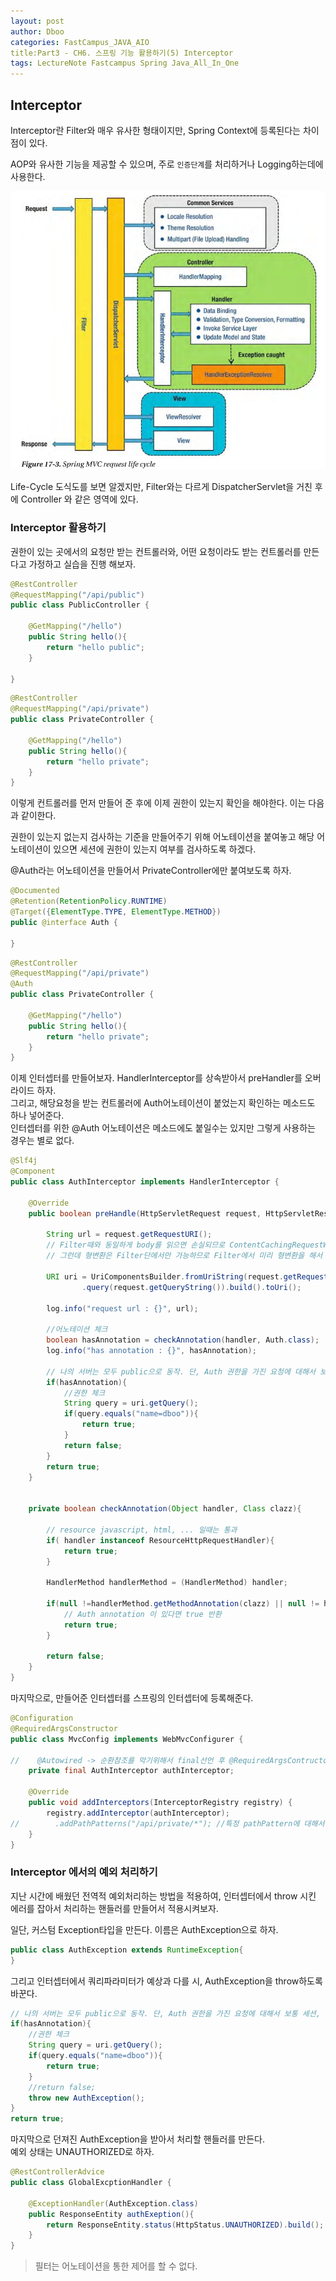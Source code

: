 ```yaml
---
layout: post
author: Dboo
categories: FastCampus_JAVA_AIO
title:Part3 - CH6. 스프링 기능 활용하기(5) Interceptor
tags: LectureNote Fastcampus Spring Java_All_In_One
---
```



## Interceptor

Interceptor란 Filter와 매우 유사한 형태이지만, Spring Context에 등록된다는 차이점이 있다.

AOP와 유사한 기능을 제공할 수 있으며, 주로 `인증단계`를 처리하거나 Logging하는데에 사용한다.

![](/assets/img/LectureNote/FastCampus/Java_All_In_One/springmvc_request_lifecycle.jpg)

Life-Cycle 도식도를 보면 알겠지만, Filter와는 다르게 DispatcherServlet을 거친 후에 Controller
와 같은 영역에 있다.

### Interceptor 활용하기

권한이 있는 곳에서의 요청만 받는 컨트롤러와, 어떤 요청이라도 받는 컨트롤러를 만든다고 가정하고 실습을 진행
해보자.

~~~java
@RestController
@RequestMapping("/api/public")
public class PublicController {

    @GetMapping("/hello")
    public String hello(){
        return "hello public";
    }

}
~~~

~~~java
@RestController
@RequestMapping("/api/private")
public class PrivateController {

    @GetMapping("/hello")
    public String hello(){
        return "hello private";
    }
}
~~~

이렇게 컨트롤러를 먼저 만들어 준 후에 이제 권한이 있는지 확인을 해야한다. 이는 다음과 같이한다.

권한이 있는지 없는지 검사하는 기준을 만들어주기 위해 어노테이션을 붙여놓고 해당 어노테이션이 있으면
세션에 권한이 있는지 여부를 검사하도록 하겠다.

@Auth라는 어노테이션을 만들어서 PrivateController에만 붙여보도록 하자.

~~~java
@Documented
@Retention(RetentionPolicy.RUNTIME)
@Target({ElementType.TYPE, ElementType.METHOD})
public @interface Auth {

}
~~~

~~~java
@RestController
@RequestMapping("/api/private")
@Auth
public class PrivateController {

    @GetMapping("/hello")
    public String hello(){
        return "hello private";
    }
}
~~~

이제 인터셉터를 만들어보자. HandlerInterceptor를 상속받아서 preHandler를 오버라이드 하자.  
그리고, 해당요청을 받는 컨트롤러에 Auth어노테이션이 붙었는지 확인하는 메소드도 하나 넣어준다.  
인터셉터를 위한 @Auth 어노테이션은 메소드에도 붙일수는 있지만 그렇게 사용하는 경우는 별로 없다.

~~~java
@Slf4j
@Component
public class AuthInterceptor implements HandlerInterceptor {

    @Override
    public boolean preHandle(HttpServletRequest request, HttpServletResponse response, Object handler) throws Exception {

        String url = request.getRequestURI();
        // Filter때와 동일하게 body를 읽으면 손실되므로 ContentCachingRequestWrapper를 사용하여 읽어야한다.
        // 그런데 형변환은 Filter단에서만 가능하므로 Filter에서 미리 형변환을 해서 넘겨주어야만 가능하다.

        URI uri = UriComponentsBuilder.fromUriString(request.getRequestURI())
                .query(request.getQueryString()).build().toUri();

        log.info("request url : {}", url);

        //어노테이션 체크
        boolean hasAnnotation = checkAnnotation(handler, Auth.class);
        log.info("has annotation : {}", hasAnnotation);

        // 나의 서버는 모두 public으로 동작. 단, Auth 권한을 가진 요청에 대해서 보통 세션, 쿠키, 등을 검사
        if(hasAnnotation){
            //권한 체크
            String query = uri.getQuery();
            if(query.equals("name=dboo")){
                return true;
            }
            return false;
        }
        return true;
    }


    private boolean checkAnnotation(Object handler, Class clazz){

        // resource javascript, html, ... 일때는 통과
        if( handler instanceof ResourceHttpRequestHandler){
            return true;
        }

        HandlerMethod handlerMethod = (HandlerMethod) handler;

        if(null !=handlerMethod.getMethodAnnotation(clazz) || null != handlerMethod.getBeanType().getAnnotation(clazz)){
            // Auth annotation 이 있다면 true 반환
            return true;
        }

        return false;
    }
}
~~~

마지막으로, 만들어준 인터셉터를 스프링의 인터셉터에 등록해준다.

~~~java
@Configuration
@RequiredArgsConstructor
public class MvcConfig implements WebMvcConfigurer {

//    @Autowired -> 순환참조를 막기위해서 final선언 후 @RequiredArgsContructor를 많이 쓰는 추세이다.
    private final AuthInterceptor authInterceptor;

    @Override
    public void addInterceptors(InterceptorRegistry registry) {
        registry.addInterceptor(authInterceptor);
//        .addPathPatterns("/api/private/*"); //특정 pathPattern에 대해서만 인터셉트 하도록 할 수 있다.
    }
}
~~~

### Interceptor 에서의 예외 처리하기

지난 시간에 배웠던 전역적 예외처리하는 방법을 적용하여, 인터셉터에서 throw 시킨 에러를 잡아서 처리하는
핸들러를 만들어서 적용시켜보자.

일단, 커스텀 Exception타입을 만든다. 이름은 AuthException으로 하자.

~~~java
public class AuthException extends RuntimeException{
}
~~~

그리고 인터셉터에서 쿼리파라미터가 예상과 다를 시, AuthException을 throw하도록 바꾼다.

~~~java
// 나의 서버는 모두 public으로 동작. 단, Auth 권한을 가진 요청에 대해서 보통 세션, 쿠키, 등을 검사
if(hasAnnotation){
    //권한 체크
    String query = uri.getQuery();
    if(query.equals("name=dboo")){
        return true;
    }
    //return false;
    throw new AuthException();
}
return true;
~~~

마지막으로 던져진 AuthException을 받아서 처리할 핸들러를 만든다.  
예외 상태는 UNAUTHORIZED로 하자.

~~~java
@RestControllerAdvice
public class GlobalExcptionHandler {

    @ExceptionHandler(AuthException.class)
    public ResponseEntity authExeption(){
        return ResponseEntity.status(HttpStatus.UNAUTHORIZED).build();
    }
}
~~~

> 필터는 어노테이션을 통한 제어를 할 수 없다.
